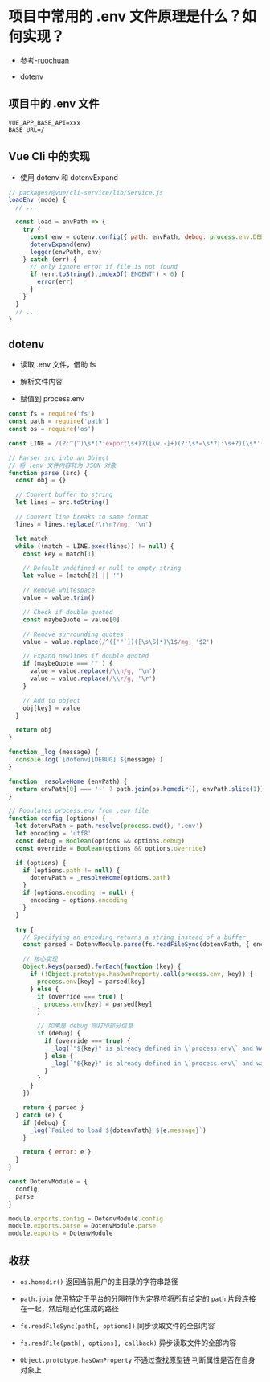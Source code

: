 # 项目中常用的 .env 文件原理是什么？如何实现？

- [参考-ruochuan](https://juejin.cn/post/7045057475845816357)

- [dotenv](https://github.com/motdotla/dotenv)

## 项目中的 .env 文件

```
VUE_APP_BASE_API=xxx
BASE_URL=/
```

## Vue Cli 中的实现

- 使用 dotenv 和 dotenvExpand

```js
// packages/@vue/cli-service/lib/Service.js
loadEnv (mode) {
  // ...

  const load = envPath => {
    try {
      const env = dotenv.config({ path: envPath, debug: process.env.DEBUG })
      dotenvExpand(env)
      logger(envPath, env)
    } catch (err) {
      // only ignore error if file is not found
      if (err.toString().indexOf('ENOENT') < 0) {
        error(err)
      }
    }
  }
  // ...
}
```

## dotenv

- 读取 .env 文件，借助 fs 

- 解析文件内容 

- 赋值到 process.env

```js
const fs = require('fs')
const path = require('path')
const os = require('os')

const LINE = /(?:^|^)\s*(?:export\s+)?([\w.-]+)(?:\s*=\s*?|:\s+?)(\s*'(?:\\'|[^'])*'|\s*"(?:\\"|[^"])*"|\s*`(?:\\`|[^`])*`|[^#\r\n]+)?\s*(?:#.*)?(?:$|$)/mg

// Parser src into an Object
// 将 .env 文件内容转为 JSON 对象
function parse (src) {
  const obj = {}

  // Convert buffer to string
  let lines = src.toString()

  // Convert line breaks to same format
  lines = lines.replace(/\r\n?/mg, '\n')

  let match
  while ((match = LINE.exec(lines)) != null) {
    const key = match[1]

    // Default undefined or null to empty string
    let value = (match[2] || '')

    // Remove whitespace
    value = value.trim()

    // Check if double quoted
    const maybeQuote = value[0]

    // Remove surrounding quotes
    value = value.replace(/^(['"`])([\s\S]*)\1$/mg, '$2')

    // Expand newlines if double quoted
    if (maybeQuote === '"') {
      value = value.replace(/\\n/g, '\n')
      value = value.replace(/\\r/g, '\r')
    }

    // Add to object
    obj[key] = value
  }

  return obj
}

function _log (message) {
  console.log(`[dotenv][DEBUG] ${message}`)
}

function _resolveHome (envPath) {
  return envPath[0] === '~' ? path.join(os.homedir(), envPath.slice(1)) : envPath
}

// Populates process.env from .env file
function config (options) {
  let dotenvPath = path.resolve(process.cwd(), '.env')
  let encoding = 'utf8'
  const debug = Boolean(options && options.debug)
  const override = Boolean(options && options.override)

  if (options) {
    if (options.path != null) {
      dotenvPath = _resolveHome(options.path)
    }
    if (options.encoding != null) {
      encoding = options.encoding
    }
  }

  try {
    // Specifying an encoding returns a string instead of a buffer
    const parsed = DotenvModule.parse(fs.readFileSync(dotenvPath, { encoding }))

    // 核心实现
    Object.keys(parsed).forEach(function (key) {
      if (!Object.prototype.hasOwnProperty.call(process.env, key)) {
        process.env[key] = parsed[key]
      } else {
        if (override === true) {
          process.env[key] = parsed[key]
        }

        // 如果是 debug 则打印部分信息
        if (debug) {
          if (override === true) {
            _log(`"${key}" is already defined in \`process.env\` and WAS overwritten`)
          } else {
            _log(`"${key}" is already defined in \`process.env\` and was NOT overwritten`)
          }
        }
      }
    })

    return { parsed }
  } catch (e) {
    if (debug) {
      _log(`Failed to load ${dotenvPath} ${e.message}`)
    }

    return { error: e }
  }
}

const DotenvModule = {
  config,
  parse
}

module.exports.config = DotenvModule.config
module.exports.parse = DotenvModule.parse
module.exports = DotenvModule
```

## 收获

- `os.homedir()` 返回当前用户的主目录的字符串路径

- `path.join` 使用特定于平台的分隔符作为定界符将所有给定的 `path` 片段连接在一起，然后规范化生成的路径

- `fs.readFileSync(path[, options])` 同步读取文件的全部内容

- `fs.readFile(path[, options], callback)` 异步读取文件的全部内容

- `Object.prototype.hasOwnProperty` 不通过查找原型链 判断属性是否在自身对象上
